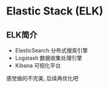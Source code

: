 # Elastic Stack (ELK)

## ELK简介

- ElasticSearch 分布式搜索引擎
- Logstash 数据收集处理引擎
- Kibana 可视化平台

感觉做的不完美, 后续再优化吧
